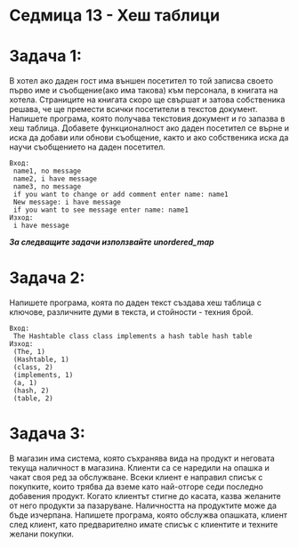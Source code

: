 # Седмица 13 - Хеш таблици

Задача 1:
=
В хотел ако даден гост има външен посетител то той записва своето първо име и съобщение(ако има такова) към персонала, в книгата на хотела. Страниците на книгата скоро ще свършат и затова собственика решава, че ще премести всички посетители в текстов документ. Напишете програма, която получава текстовия документ и го запазва в хеш таблица. Добавете функционалност ако даден посетител се върне и иска да добави или обнови съобщение, както и ако собственика иска да научи съобщението на даден посетител.
```
Вход:
 name1, no message
 name2, i have message
 name3, no message
 if you want to change or add comment enter name: name1
 New message: i have message
 if you want to see message enter name: name1
Изход:
 i have message
 ```
***За следващите задачи използвайте unordered_map***

Задача 2:
=
Напишете програма, коята по даден текст създава хеш таблица с ключове, различните думи в текста, и стойности - техния брой.
```
Вход:
 The Hashtable class class implements a hash table hash table
Изход:
 (The, 1) 
 (Hashtable, 1)
 (class, 2)
 (implements, 1)
 (a, 1)
 (hash, 2)
 (table, 2)
```

Задача 3:
=
В магазин има система, която съхранява вида на продукт и неговата текуща наличност в магазина. Клиенти са се наредили на опашка и чакат своя ред за обслужване. Всеки клиент е направил списък с покупките, които трябва да вземе като най-отгоре седи последно добавения продукт. Когато клиентът стигне до касата, казва желаните от него продукти за пазаруване. Наличността на продуктите може да бъде изчерпана. Напишете програма, която обслужва опашката, клиент след клиент, като предварително имате списък с клиентите и техните желани покупки.
